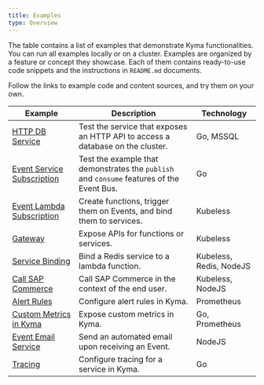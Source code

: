 ```yaml
---
title: Examples
type: Overview
---
```


The table contains a list of examples that demonstrate Kyma functionalities. You can run all examples locally or on a cluster. Examples are organized by a feature or concept they showcase. Each of them contains ready-to-use code snippets and the instructions in `README.md` documents.

Follow the links to example code and content sources, and try them on your own.

| Example | Description | Technology |
|---|---|---|
| [HTTP DB Service](https://github.com/kyma-project/examples/blob/master/http-db-service/README.md) | Test the service that exposes an HTTP API to access a database on the cluster. | Go, MSSQL |
| [Event Service Subscription](https://github.com/kyma-project/examples/blob/master/event-subscription/service/README.md) | Test the example that demonstrates the `publish` and `consume` features of the Event Bus. | Go |
| [Event Lambda Subscription](https://github.com/kyma-project/examples/blob/master/event-subscription/lambda/README.md) | Create functions, trigger them on Events, and bind them to services.  | Kubeless |
| [Gateway](https://github.com/kyma-project/examples/blob/master/gateway/README.md) | Expose APIs for functions or services.  | Kubeless |
| [Service Binding](https://github.com/kyma-project/examples/blob/master/service-binding/lambda/README.md) | Bind a Redis service to a lambda function. | Kubeless, Redis, NodeJS |
| [Call SAP Commerce](https://github.com/kyma-project/examples/blob/master/call-ec/README.md) | Call SAP Commerce in the context of the end user. | Kubeless, NodeJS |
| [Alert Rules](https://github.com/kyma-project/examples/blob/master/monitoring-alert-rules/README.md) | Configure alert rules in Kyma.  | Prometheus |
| [Custom Metrics in Kyma](https://github.com/kyma-project/examples/blob/master/monitoring-custom-metrics/README.md) | Expose custom metrics in Kyma.  | Go, Prometheus |
| [Event Email Service](https://github.com/kyma-project/examples/blob/master/event-email-service/README.md) | Send an automated email upon receiving an Event.  | NodeJS |
| [Tracing](https://github.com/kyma-project/examples/blob/master/example-tracing/README.md) | Configure tracing for a service in Kyma. | Go |
